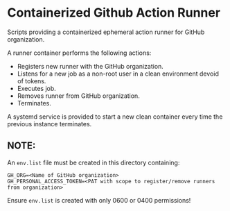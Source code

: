 # Containerized Github Action Runner
Scripts providing a containerized ephemeral action runner for GitHub organization.

A runner container performs the following actions:

- Registers new runner with the GitHub organization.
- Listens for a new job as a non-root user in a clean environment devoid of tokens.
- Executes job.
- Removes runner from GitHub organization.
- Terminates.

A systemd service is provided to start a new clean container every time the previous instance terminates.

## NOTE:
An `env.list` file must be created in this directory containing:

```
GH_ORG=<Name of GitHub organization>
GH_PERSONAL_ACCESS_TOKEN=<PAT with scope to register/remove runners from organization>
```

Ensure `env.list` is created with only 0600 or 0400 permissions!
